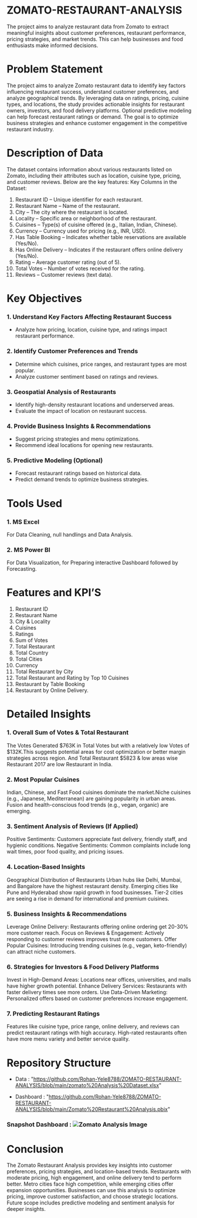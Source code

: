 # ZOMATO-RESTAURANT-ANALYSIS
The project aims to analyze restaurant data from Zomato to extract meaningful insights about customer preferences, restaurant performance, pricing strategies, and market trends. This can help businesses and food enthusiasts make informed decisions.

# Problem Statement
The project aims to analyze Zomato restaurant data to identify key factors influencing restaurant success, understand customer preferences, and analyze geographical trends. By leveraging data on ratings, pricing, cuisine types, and locations, the study provides actionable insights for restaurant owners, investors, and food delivery platforms. Optional predictive modeling can help forecast restaurant ratings or demand. The goal is to optimize business strategies and enhance customer engagement in the competitive restaurant industry.

# Description of Data
The dataset contains information about various restaurants listed on Zomato, including their attributes such as location, cuisine type, pricing, and customer reviews. Below are the key features:
Key Columns in the Dataset:

1.	Restaurant ID – Unique identifier for each restaurant.
2.	Restaurant Name – Name of the restaurant.
3.	City – The city where the restaurant is located.
4.	Locality – Specific area or neighborhood of the restaurant.
5.	Cuisines – Type(s) of cuisine offered (e.g., Italian, Indian, Chinese).
6.	Currency – Currency used for pricing (e.g., INR, USD).
7.	Has Table Booking – Indicates whether table reservations are available (Yes/No).
8.	Has Online Delivery – Indicates if the restaurant offers online delivery (Yes/No).
9.	Rating – Average customer rating (out of 5).
10.	Total Votes – Number of votes received for the rating.
11.	Reviews – Customer reviews (text data).

# Key Objectives
### 1.	Understand Key Factors Affecting Restaurant Success
*	Analyze how pricing, location, cuisine type, and ratings impact restaurant performance.
### 2.	Identify Customer Preferences and Trends
*	Determine which cuisines, price ranges, and restaurant types are most popular.
*	Analyze customer sentiment based on ratings and reviews.
### 3.	Geospatial Analysis of Restaurants
* Identify high-density restaurant locations and underserved areas.
*	Evaluate the impact of location on restaurant success.
### 4.	 Provide Business Insights & Recommendations
*	Suggest pricing strategies and menu optimizations.
*	Recommend ideal locations for opening new restaurants.
### 5.	Predictive Modeling (Optional)
*	Forecast restaurant ratings based on historical data.
*	Predict demand trends to optimize business strategies.

# Tools Used 
### 1.	MS Excel 
For Data Cleaning, null handlings and Data Analysis.

### 2.	MS Power BI 
For Data Visualization, for Preparing interactive Dashboard followed by Forecasting. 

# Features and KPI’S

1.	Restaurant ID
2.	Restaurant Name
3.	City & Locality
4.	Cuisines
5.	Ratings
6.	Sum of Votes
7.	Total Restaurant 
8.	Total Country
9.	Total Cities
10.	Currency
11.	Total Restaurant by City
12.	Total Restaurant  and Rating by Top 10 Cuisines
13.	Restaurant by Table Booking
14.	Restaurant by Online Delivery.

# Detailed Insights

### 1.	Overall Sum of Votes & Total Restaurant 
The Votes Generated $763K in Total Votes but with a relatively low Votes of $132K.This suggests potential areas for cost optimization or better margin strategies across region. And Total Restaurant $5823 & low areas wise Restaurant 2017 are low Restaurant in India.

### 2.	Most Popular Cuisines
Indian, Chinese, and Fast Food cuisines dominate the market.Niche cuisines (e.g., Japanese, Mediterranean) are gaining popularity in urban areas.
Fusion and health-conscious food trends (e.g., vegan, organic) are emerging.

### 3.	Sentiment Analysis of Reviews (If Applied)
Positive Sentiments: Customers appreciate fast delivery, friendly staff, and hygienic conditions.
Negative Sentiments: Common complaints include long wait times, poor food quality, and pricing issues.

### 4.	Location-Based Insights
Geographical Distribution of Restaurants
Urban hubs like Delhi, Mumbai, and Bangalore have the highest restaurant density.
      Emerging cities like Pune and Hyderabad show rapid growth in food businesses.
Tier-2 cities are seeing a rise in demand for international and premium cuisines.

### 5.	Business Insights & Recommendations
Leverage Online Delivery: Restaurants offering online ordering get 20-30% more customer reach.
Focus on Reviews & Engagement: Actively responding to customer reviews improves trust
 more customers.
 Offer Popular Cuisines: Introducing trending cuisines (e.g., vegan, keto-friendly) can attract niche customers.

### 6.	Strategies for Investors & Food Delivery Platforms
 Invest in High-Demand Areas: Locations near offices, universities, and malls have higher growth potential.
 Enhance Delivery Services: Restaurants with faster delivery times see more orders.
 Use Data-Driven Marketing: Personalized offers based on customer preferences increase engagement.

### 7.	Predicting Restaurant Ratings
Features like cuisine type, price range, online delivery, and reviews can predict restaurant ratings with high accuracy.
High-rated restaurants often have more menu variety and better service quality.


# Repository Structure  

* Data :  "https://github.com/Rohan-Yele8788/ZOMATO-RESTAURANT-ANALYSIS/blob/main/zomato%20Analysis%20Dataset.xlsx"

* Dashboard :  "https://github.com/Rohan-Yele8788/ZOMATO-RESTAURANT-ANALYSIS/blob/main/Zomato%20Restaurant%20Analysis.pbix"  

###  Snapshot Dashboard : ![Zomato Analysis Image](https://github.com/user-attachments/assets/922187b0-559a-4262-bbdf-ac195c2aa61a)






# Conclusion

The Zomato Restaurant Analysis provides key insights into customer preferences, pricing strategies, and location-based trends. Restaurants with moderate pricing, high engagement, and online delivery tend to perform better. Metro cities face high competition, while emerging cities offer expansion opportunities. Businesses can use this analysis to optimize pricing, improve customer satisfaction, and choose strategic locations. Future scope includes predictive modeling and sentiment analysis for deeper insights.




    




